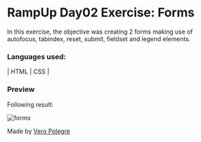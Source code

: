 # RampUp Day02 Exercise: Forms

In this exercise, the objective was creating 2 forms making use of autofocus, tabindex, reset, submit, fieldset and legend elements.

### Languages used:

| HTML | CSS |

### Preview

Following result:

![forms](https://github.com/VeroPolegre/RampUp_day02_form/assets/145065743/2b10d4d5-d383-454b-87db-d19035dfa2dd)

Made by [Vero Polegre](https://github.com/VeroPolegre)
